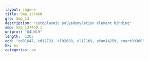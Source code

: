 ```yaml
---
layout: smgene
title: Smp_137460
grp: Smp_13
description: "cytoplasmic polyadenylation element binding"
smp: Smp_137460.1
uniprot: "G4LW19"
length:  1203
cdd: "cd01647, cd12723, cl02808, cl17169, pfam14259, smart00360"
kk: ns
categories: sm
---
```

